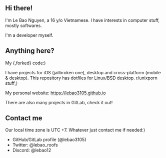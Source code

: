 ## Hi there!

I'm Le Bao Nguyen, a 16 y/o Vietnamese. I have interests in computer stuff, mostly softwares.

I'm a developer myself.

## Anything here?

My {,forked} code:)

I have projects for iOS (jailbroken one), desktop and cross-platform (mobile & desktop). This repository has dotfiles for Linux/BSD desktop. r/unixporn stuff;)

My personal website: https://lebao3105.github.io

There are also many projects in GitLab, check it out!

## Contact me

Our local time zone is UTC +7. Whatever just contact me if needed:)

* GitHub/GitLab profile (@lebao3105)
* Twitter: @lebao_roofs
* Discord: @lebao12
